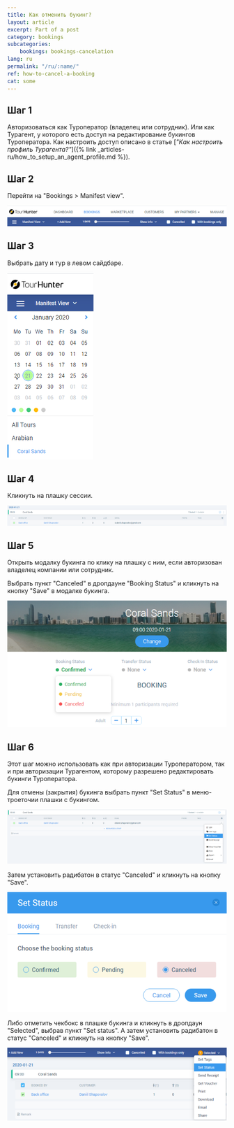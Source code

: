 ```yaml
---
title: Как отменить букинг?
layout: article
excerpt: Part of a post
category: bookings
subcategories:
    bookings: bookings-cancelation
lang: ru
permalink: "/ru/:name/"
ref: how-to-cancel-a-booking
cat: some
---
```


## **Шаг 1**

Авторизоваться как Туроператор (владелец или сотрудник). Или как Турагент, у которого есть доступ на редактирование букингов Туроператора. Как настроить доступ описано в статье [*"Как настроить профиль Турагента?"*]({% link _articles-ru/how_to_setup_an_agent_profile.md %}).

## **Шаг 2**

Перейти на "Bookings > Manifest view".

![How_to_cancel_a_booking1](/assets/images/how_to_cancel_a_booking1.png)

## **Шаг 3**

Выбрать дату и тур в левом сайдбаре.

![How_to_cancel_a_booking2](/assets/images/how_to_cancel_a_booking2.png)

## **Шаг 4**

Кликнуть на плашку сессии.

![How_to_cancel_a_booking3](/assets/images/how_to_cancel_a_booking3.png)

## **Шаг 5**

Открыть модалку букинга по клику на плашку с ним, если авторизован владелец компании или сотрудник.

Выбрать пункт "Canceled" в дропдауне "Booking Status" и кликнуть на кнопку "Save" в модалке букинга.

![How_to_cancel_a_booking4](/assets/images/how_to_cancel_a_booking4.png)

## **Шаг 6**

Этот шаг можно использовать как при авторизации Туроператором, так и при авторизации Турагентом, которому разрешено редактировать букинги Туроператора.

Для отмены (закрытия) букинга выбрать пункт "Set Status" в меню-троеточии плашки с букингом.

![How_to_cancel_a_booking5](/assets/images/how_to_cancel_a_booking5.png)

Затем установить радибатон в статус "Canceled" и кликнуть на кнопку "Save".

![How_to_cancel_a_booking6](/assets/images/how_to_cancel_a_booking6.png)

Либо отметить чекбокс в плашке букинга и кликнуть в дропдаун "Selected", выбрав пункт "Set status". А затем установить радибатон в статус "Canceled" и кликнуть на кнопку "Save".

![How_to_cancel_a_booking7](/assets/images/how_to_cancel_a_booking7.png)
